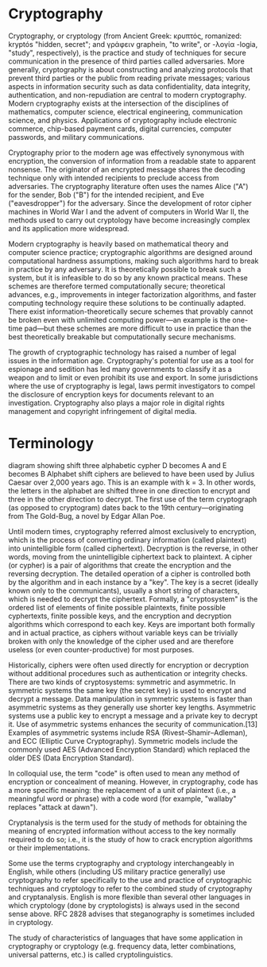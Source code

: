 # Cryptography

Cryptography, or cryptology (from Ancient Greek: κρυπτός, romanized: kryptós "hidden, secret"; and γράφειν graphein, "to write", or -λογία -logia, "study", respectively), is the practice and study of techniques for secure communication in the presence of third parties called adversaries. More generally, cryptography is about constructing and analyzing protocols that prevent third parties or the public from reading private messages; various aspects in information security such as data confidentiality, data integrity, authentication, and non-repudiation are central to modern cryptography. Modern cryptography exists at the intersection of the disciplines of mathematics, computer science, electrical engineering, communication science, and physics. Applications of cryptography include electronic commerce, chip-based payment cards, digital currencies, computer passwords, and military communications.

Cryptography prior to the modern age was effectively synonymous with encryption, the conversion of information from a readable state to apparent nonsense. The originator of an encrypted message shares the decoding technique only with intended recipients to preclude access from adversaries. The cryptography literature often uses the names Alice ("A") for the sender, Bob ("B") for the intended recipient, and Eve ("eavesdropper") for the adversary. Since the development of rotor cipher machines in World War I and the advent of computers in World War II, the methods used to carry out cryptology have become increasingly complex and its application more widespread.

Modern cryptography is heavily based on mathematical theory and computer science practice; cryptographic algorithms are designed around computational hardness assumptions, making such algorithms hard to break in practice by any adversary. It is theoretically possible to break such a system, but it is infeasible to do so by any known practical means. These schemes are therefore termed computationally secure; theoretical advances, e.g., improvements in integer factorization algorithms, and faster computing technology require these solutions to be continually adapted. There exist information-theoretically secure schemes that provably cannot be broken even with unlimited computing power—an example is the one-time pad—but these schemes are more difficult to use in practice than the best theoretically breakable but computationally secure mechanisms.

The growth of cryptographic technology has raised a number of legal issues in the information age. Cryptography's potential for use as a tool for espionage and sedition has led many governments to classify it as a weapon and to limit or even prohibit its use and export. In some jurisdictions where the use of cryptography is legal, laws permit investigators to compel the disclosure of encryption keys for documents relevant to an investigation. Cryptography also plays a major role in digital rights management and copyright infringement of digital media.

# Terminology
diagram showing shift three alphabetic cypher D becomes A and E becomes B
Alphabet shift ciphers are believed to have been used by Julius Caesar over 2,000 years ago. This is an example with k = 3. In other words, the letters in the alphabet are shifted three in one direction to encrypt and three in the other direction to decrypt.
The first use of the term cryptograph (as opposed to cryptogram) dates back to the 19th century—originating from The Gold-Bug, a novel by Edgar Allan Poe.

Until modern times, cryptography referred almost exclusively to encryption, which is the process of converting ordinary information (called plaintext) into unintelligible form (called ciphertext). Decryption is the reverse, in other words, moving from the unintelligible ciphertext back to plaintext. A cipher (or cypher) is a pair of algorithms that create the encryption and the reversing decryption. The detailed operation of a cipher is controlled both by the algorithm and in each instance by a "key". The key is a secret (ideally known only to the communicants), usually a short string of characters, which is needed to decrypt the ciphertext. Formally, a "cryptosystem" is the ordered list of elements of finite possible plaintexts, finite possible cyphertexts, finite possible keys, and the encryption and decryption algorithms which correspond to each key. Keys are important both formally and in actual practice, as ciphers without variable keys can be trivially broken with only the knowledge of the cipher used and are therefore useless (or even counter-productive) for most purposes.

Historically, ciphers were often used directly for encryption or decryption without additional procedures such as authentication or integrity checks. There are two kinds of cryptosystems: symmetric and asymmetric. In symmetric systems the same key (the secret key) is used to encrypt and decrypt a message. Data manipulation in symmetric systems is faster than asymmetric systems as they generally use shorter key lengths. Asymmetric systems use a public key to encrypt a message and a private key to decrypt it. Use of asymmetric systems enhances the security of communication.[13] Examples of asymmetric systems include RSA (Rivest–Shamir–Adleman), and ECC (Elliptic Curve Cryptography). Symmetric models include the commonly used AES (Advanced Encryption Standard) which replaced the older DES (Data Encryption Standard).

In colloquial use, the term "code" is often used to mean any method of encryption or concealment of meaning. However, in cryptography, code has a more specific meaning: the replacement of a unit of plaintext (i.e., a meaningful word or phrase) with a code word (for example, "wallaby" replaces "attack at dawn").

Cryptanalysis is the term used for the study of methods for obtaining the meaning of encrypted information without access to the key normally required to do so; i.e., it is the study of how to crack encryption algorithms or their implementations.

Some use the terms cryptography and cryptology interchangeably in English, while others (including US military practice generally) use cryptography to refer specifically to the use and practice of cryptographic techniques and cryptology to refer to the combined study of cryptography and cryptanalysis. English is more flexible than several other languages in which cryptology (done by cryptologists) is always used in the second sense above. RFC 2828 advises that steganography is sometimes included in cryptology.

The study of characteristics of languages that have some application in cryptography or cryptology (e.g. frequency data, letter combinations, universal patterns, etc.) is called cryptolinguistics.
